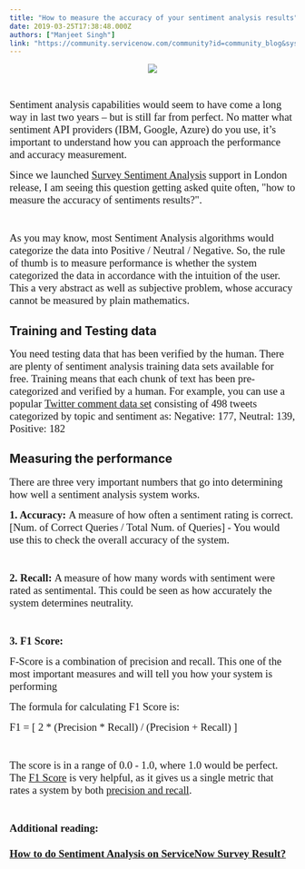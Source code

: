 ```yaml
---
title: "How to measure the accuracy of your sentiment analysis results"
date: 2019-03-25T17:38:48.000Z
authors: ["Manjeet Singh"]
link: "https://community.servicenow.com/community?id=community_blog&sys_id=bd2fb15fdb1cbf085ed4a851ca96193f"
---
```

<p class="p1" style="text-align: center;"><span style="font-family: &#39;times new roman&#39;, times; font-size: 14pt;"><img style="max-width: 100%; max-height: 480px;" src="https://community.servicenow.com/009ff117db5cbf085ed4a851ca961958.iix" /></span></p>
<p class="p1"> </p>
<p class="p1"><span style="font-family: &#39;times new roman&#39;, times; font-size: 14pt;">Sentiment analysis capabilities would seem to have come a long way in last two years – but is still far from perfect. No matter what sentiment API providers (IBM, Google, Azure) do you use, it’s important to understand how you can approach the performance and accuracy measurement. </span></p>
<p class="p1"><span style="font-family: &#39;times new roman&#39;, times; font-size: 14pt;">Since we launched <a href="https://docs.servicenow.com/bundle/london-servicenow-platform/page/administer/survey-administration/concept/sentiment-analysis.html" rel="nofollow">Survey Sentiment Analysis</a> support in London release, I am seeing this question getting asked quite often, &#34;how to measure the accuracy of sentiments results?&#34;.</span></p>
<p class="p1"> </p>
<p class="p1"><span style="font-family: &#39;times new roman&#39;, times; font-size: 14pt;">As you may know, most Sentiment Analysis algorithms would categorize the data into Positive / Neutral / Negative. So, the rule of thumb is to measure performance is whether the system categorized the data in accordance with the intuition of the user. This a very abstract as well as subjective problem, whose accuracy cannot be measured by plain mathematics.</span></p>
<h2 class="p2">Training and Testing data</h2>
<p class="p1"><span style="font-family: &#39;times new roman&#39;, times; font-size: 14pt;">You need testing data that has been verified by the human. There are plenty of sentiment analysis training data sets available for free. Training means that each chunk of text has been pre-categorized and verified by a human. For example, you can use a popular <a href="https://github.com/rmaestre/Sentiwordnet-BC/blob/master/test/testdata.manual.2009.06.14.csv" rel="nofollow"><span class="s1">Twitter comment data set</span></a> consisting of 498 tweets categorized by topic and sentiment as: Negative: 177, Neutral: 139, Positive: 182</span></p>
<h2 class="p2">Measuring the performance</h2>
<p class="p1"><span style="font-family: &#39;times new roman&#39;, times; font-size: 14pt;">There are three very important numbers that go into determining how well a sentiment analysis system works.</span></p>
<p class="p1"><span style="font-family: &#39;times new roman&#39;, times; font-size: 14pt;"><strong>1. Accuracy: </strong></span><span style="font-family: &#39;times new roman&#39;, times; font-size: 14pt;">A measure of how often a sentiment rating is correct. [Num. of Correct Queries / Total Num. of Queries] - You would use this to check the overall accuracy of the system.</span></p>
<p class="p1"> </p>
<p class="p1"><span style="font-family: &#39;times new roman&#39;, times; font-size: 14pt;"><strong>2. Recall: </strong></span><span style="font-family: &#39;times new roman&#39;, times; font-size: 14pt;">A measure of how many words with sentiment were rated as sentimental. This could be seen as how accurately the system determines neutrality.</span></p>
<p class="p1"> </p>
<p class="p1"><span style="font-family: &#39;times new roman&#39;, times; font-size: 14pt;"><strong>3. F1 Score:</strong></span></p>
<p class="p1"><span style="font-family: &#39;times new roman&#39;, times; font-size: 14pt;">F-Score is a combination of precision and recall. This one of the most important measures and will tell you how your system is performing</span></p>
<p class="p1"><span style="font-family: &#39;times new roman&#39;, times; font-size: 14pt;">The formula for calculating F1 Score is:</span></p>
<p class="p1"><span style="font-family: &#39;times new roman&#39;, times; font-size: 14pt;">F1 &#61; [ 2 * (Precision * Recall) / (Precision &#43; Recall) ]<strong> </strong></span></p>
<p class="p1"> </p>
<p class="p1"><span style="font-family: &#39;times new roman&#39;, times; font-size: 14pt;">The score is in a range of 0.0 - 1.0, where 1.0 would be perfect. The <a href="https://en.wikipedia.org/wiki/F1_score" rel="nofollow">F1 Score</a> is very helpful, as it gives us a single metric that rates a system by both <a href="https://en.wikipedia.org/wiki/Precision_and_recall" rel="nofollow">precision and recall</a>.  </span></p>
<p class="p1"> </p>
<p class="p1"><strong><span class="s2" style="font-family: &#39;times new roman&#39;, times; font-size: 14pt;"><span class="s3">Additional reading:</span></span></strong></p>
<h3 class="cm-content-title m-t"><span style="font-size: 14pt; font-family: &#39;times new roman&#39;, times;"><a href="https://community.servicenow.com/community?id&#61;community_blog&amp;sys_id&#61;54076775db7da700afc902d5ca96196c" rel="nofollow">How to do Sentiment Analysis on ServiceNow Survey Result?</a></span></h3>